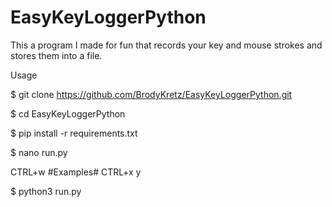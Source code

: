 # EasyKeyLoggerPython
This a program I made for fun that records your key and mouse strokes and stores them into a file.



Usage 



$ git clone https://github.com/BrodyKretz/EasyKeyLoggerPython.git

$ cd EasyKeyLoggerPython

$ pip install -r requirements.txt

$ nano run.py


CTRL+w 
#Examples#
CTRL+x
y


$ python3 run.py
